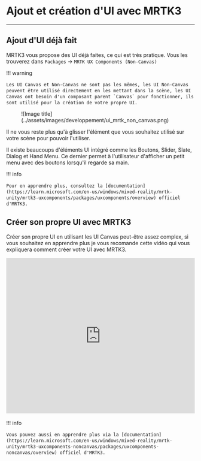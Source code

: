# Ajout et création d'UI avec MRTK3

***

## Ajout d'UI déjà fait

MRTK3 vous propose des UI déjà faites, ce qui est très pratique. Vous les trouverez dans `Packages` &rarr; `MRTK UX Components (Non-Canvas)`

!!! warning

    Les UI Canvas et Non-Canvas ne sont pas les mêmes, les UI Non-Canvas peuvent être utilisé directement en les mettant dans la scène, les UI Canvas ont besoin d'un composant parent `Canvas` pour fonctionner, ils sont utilisé pour la création de votre propre UI.

<figure markdown="span">![Image title](../assets/images/developpement/ui_mrtk_non_canvas.png)</figure>

Il ne vous reste plus qu'à glisser l'élément que vous souhaitez utilisé sur votre scène pour pouvoir l'utiliser.

Il existe beaucoups d'éléments UI intégré comme les Boutons, Slider, Slate, Dialog et Hand Menu. Ce dernier permet à l'utilisateur d'afficher un petit menu avec des boutons lorsqu'il regarde sa main.

!!! info

    Pour en apprendre plus, consultez la [documentation](https://learn.microsoft.com/en-us/windows/mixed-reality/mrtk-unity/mrtk3-uxcomponents/packages/uxcomponents/overview) officiel d'MRTK3.

## Créer son propre UI avec MRTK3

Créer son propre UI en utilisant les UI Canvas peut-être assez complex, si vous souhaitez en apprendre plus je vous recomande cette vidéo qui vous expliquera comment créer votre UI avec MRTK3.

<iframe width="100%" height="415" src="https://www.youtube.com/embed/g2HF5HMy-2c?si=xHyel2o51yKS9BNl&amp;start=1865" title="YouTube video player" frameborder="0" allow="accelerometer; autoplay; clipboard-write; encrypted-media; gyroscope; picture-in-picture; web-share" allowfullscreen></iframe>

!!! info

    Vous pouvez aussi en apprendre plus via la [documentation](https://learn.microsoft.com/en-us/windows/mixed-reality/mrtk-unity/mrtk3-uxcomponents-noncanvas/packages/uxcomponents-noncanvas/overview) officiel d'MRTK3.
